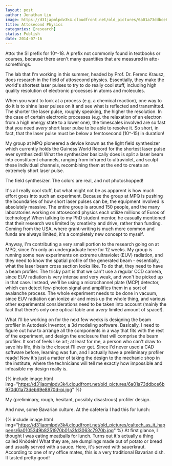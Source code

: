 ```yaml
---
layout: post
author: Jonathan Liu
image: https://d31japmlpdv3k4.cloudfront.net/old_pictures/6a01a73ddbce6b970d01a3fd306173970b-pi.jpg
title: Attosecond Physics 
categories: [research]
status: Publish
date: 2014-07-16
---
```



Atto: the SI prefix for 10^-18. A prefix not commonly found in textbooks or courses, because there aren't many quantities that are measured in atto-somethings.

The lab that I'm working in this summer, headed by Prof. Dr. Ferenc Krausz, does research in the field of attosecond physics. Essentially, they make the world's shortest laser pulses to try to do really cool stuff, including high quality resolution of electronic processes in atoms and molecules.

When you want to look at a process (e.g. a chemical reaction), one way to do it is to shine laser pulses on it and see what is reflected and transmitted. The shorter the laser pulse, roughly speaking, the higher the resolution. In the case of certain electronic processes (e.g. the relaxation of an electron from a high energy state to a lower one), the timescales involved are so fast that you need a*very* short laser pulse to be able to resolve it. So short, in fact, that the laser pulse must be below a femtosecond (10^-15) in duration!

My group at MPQ pioneered a device known as the light field synthesizer which currently holds the Guiness World Record for the shortest laser pulse ever synthesized! What the synthesizer basically does is split a laser beam into constituent channels, ranging from infrared to ultraviolet, and sculpt these individual channels, recombining them at the end to create an extremely short laser pulse.

<div class="photo-caption caption-xid-6a01a73ddbce6b970d01a3fd306173970b" id="caption-xid-6a01a73ddbce6b970d01a3fd306173970b">The field synthesizer. The colors are real, and not photoshopped!

It's all really cool stuff, but what might not be as apparent is how much effort goes into such an experiment. Because the group at MPQ is pushing the boundaries of how short laser pulses can be, the equipment involved is absolutely massive. The entire group is around 150 people, and the many laboratories working on attosecond physics each utilize millions of Euros of technology! When talking to my PhD student mentor, he casually mentioned that their research was limited by creativity and drive, rather than funding. Coming from the USA, where grant-writing is much more common and funds are always limited, it's a completely new concept to myself.

Anyway, I'm contributing a very small portion to the research going on at MPQ, since I'm only an undergraduate here for 12 weeks. My group is running some new experiments on extreme ultraviolet (EUV) radiation, and they need to know the spatial profile of the generated beam - essentially, what the laser beam cross section looks like. To do that, they need to have a beam profiler. The tricky part is that we can't use a regular CCD camera, since EUV radiation is very intense and very weak, and won't be picked up in that case. Instead, we'll be using a microchannel plate (MCP) detector, which can detect few-photon signal and amplifies them in a sort of avalanche process. The whole experiment needs to be done in vacuum, since EUV radiation can ionize air and mess up the whole thing, and various other experimental considerations need to be taken into account (mainly the fact that there's only one optical table and a*very* limited amount of space!).

What I'll be working on for the next few weeks is designing the beam profiler in Autodesk Inventor, a 3d modeling software. Basically, I need to figure out how to arrange all the components in a way that fits with the rest of the experiment, and design the enclosure that will comprise the beam profiler. It sort of feels like art; at least for me, a person who can't draw to save his life, this is the closest I'll ever get. Since I'd never used a CAD software before, learning was fun, and I actually have a preliminary profiler ready! Now it's just a matter of taking the design to the mechanic shop in the institute, where the technicians will tell me exactly how impossible and infeasible my design really is.


{% include image.html img="https://d31japmlpdv3k4.cloudfront.net/old_pictures/6a01a73ddbce6b970d01a73deb69e8970d-pi.jpg" %}<div class="photo-caption caption-xid-6a01a73ddbce6b970d01a73deb69e8970d" id="caption-xid-6a01a73ddbce6b970d01a73deb69e8970d">My (preliminary, rough, hesitant, possibly disastrous) profiler design.

And now, some Bavarian culture. At the cafeteria I had this for lunch:

{% include image.html img="https://d31japmlpdv3k4.cloudfront.net/old_pictures/caltech_as_it_happens/6a0105349b8251970b01a3fd3063c7970b.jpg" %}
At first glance, I thought I was eating meatballs for lunch. Turns out it's actually a thing called Knödeln! What they are, are dumplings made out of potato or bread and usually served with a sauce. Here, it's served with sauerkraut. According to one of my office mates, this is a very traditional Bavarian dish. It tasted pretty good!

